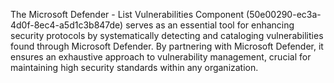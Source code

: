 The Microsoft Defender - List Vulnerabilities Component (50e00290-ec3a-4d0f-8ec4-a5d1c3b847de) serves as an essential tool for enhancing security protocols by systematically detecting and cataloging vulnerabilities found through Microsoft Defender. By partnering with Microsoft Defender, it ensures an exhaustive approach to vulnerability management, crucial for maintaining high security standards within any organization.

